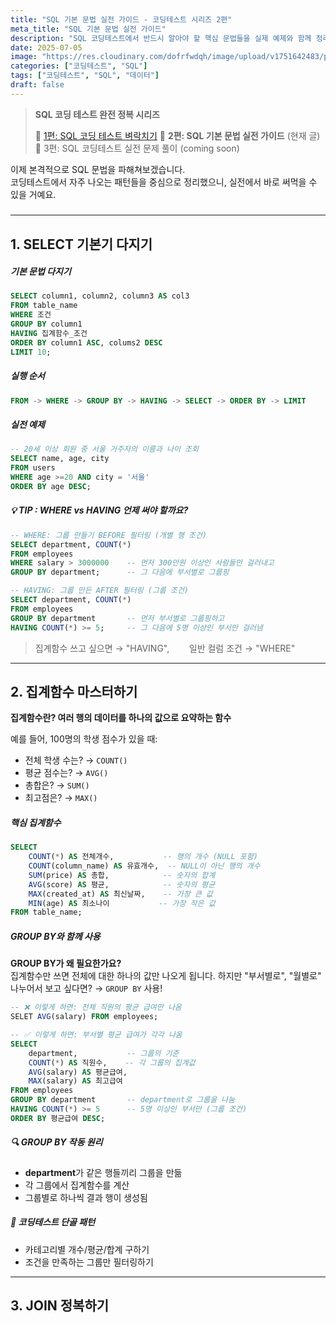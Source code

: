 ```yaml
---
title: "SQL 기본 문법 실전 가이드 - 코딩테스트 시리즈 2편"
meta_title: "SQL 기본 문법 실전 가이드"
description: "SQL 코딩테스트에서 반드시 알아야 할 핵심 문법들을 실제 예제와 함께 정리했습니다. SELECT부터 JOIN, 윈도우 함수까지 실전 중심으로 설명합니다."
date: 2025-07-05
image: "https://res.cloudinary.com/dofrfwdqh/image/upload/v1751642483/post-3-thumbnail.png"
categories: ["코딩테스트", "SQL"]
tags: ["코딩테스트", "SQL", "데이터"]
draft: false
---
```

> **SQL 코딩 테스트 완전 정복 시리즈**
> 
> 📌 [1편: SQL 코딩 테스트 벼락치기](/sql-codeing-test) 
> 📖 **2편: SQL 기본 문법 실전 가이드** (현재 글)  
> 🚀 3편: SQL 코딩테스트 실전 문제 풀이 (coming soon)

이제 본격적으로 SQL 문법을 파해쳐보겠습니다. <br/> 코딩테스트에서 자주 나오는 패턴들을 중심으로 정리했으니, 실전에서 바로 써먹을 수 있을 거예요.
<h5 h5 class="mt-12 mb-0 text-lg"> </h5>

---

## 1. SELECT 기본기 다지기
<h5 class="mt-5 mb-0">기본 문법 다지기</h5>

```sql
SELECT column1, column2, column3 AS col3
FROM table_name
WHERE 조건
GROUP BY column1
HAVING 집계함수_조건
ORDER BY column1 ASC, colums2 DESC
LIMIT 10;
```

<h5 h5 class="mt-12 mb-0">실행 순서</h5>

```sql
FROM -> WHERE -> GROUP BY -> HAVING -> SELECT -> ORDER BY -> LIMIT
```

<h5 h5 class="mt-12 mb-0">실전 예제</h5>

```sql
-- 20세 이상 회원 중 서울 거주자의 이름과 나이 조회
SELECT name, age, city
FROM users
WHERE age >=20 AND city = '서울'
ORDER BY age DESC;
```

<h5 class="mt-12 mb-0 text-lg">💡 TIP : WHERE vs HAVING 언제 써야 할까요?</h5>

```sql
-- WHERE: 그룹 만들기 BEFORE 필터링 (개별 행 조건)
SELECT department, COUNT(*)
FROM employees  
WHERE salary > 3000000    -- 먼저 300만원 이상인 사람들만 걸러내고
GROUP BY department;      -- 그 다음에 부서별로 그룹핑

-- HAVING: 그룹 만든 AFTER 필터링 (그룹 조건)
SELECT department, COUNT(*)
FROM employees
GROUP BY department       -- 먼저 부서별로 그룹핑하고  
HAVING COUNT(*) >= 5;     -- 그 다음에 5명 이상인 부서만 걸러냄
```

>집계함수 쓰고 싶으면 → "HAVING", &nbsp;&nbsp;&nbsp;&nbsp;&nbsp;&nbsp; 일반 컬럼 조건 → "WHERE"


---
## 2. 집계함수 마스터하기

**집계함수란? 여러 행의 데이터를 하나의 값으로 요약하는 함수**

예를 들어, 100명의 학생 점수가 있을 때:
- 전체 학생 수는? → `COUNT()` 
- 평균 점수는? → `AVG()`
- 총합은? → `SUM()`
- 최고점은? → `MAX()`

<h5 class="mt-12 mb-0">핵심 집계함수</h5>

```sql
SELECT 
    COUNT(*) AS 전체개수,           -- 행의 개수 (NULL 포함)
    COUNT(column_name) AS 유효개수,  -- NULL이 아닌 행의 개수
    SUM(price) AS 총합,            -- 숫자의 합계
    AVG(score) AS 평균,            -- 숫자의 평균
    MAX(created_at) AS 최신날짜,    -- 가장 큰 값
    MIN(age) AS 최소나이           -- 가장 작은 값
FROM table_name;
```

<h5 class="mt-12 mb-0">GROUP BY와 함께 사용</h5>

**GROUP BY가 왜 필요한가요?** <br/>
집계함수만 쓰면 전체에 대한 하나의 값만 나오게 됩니다.
하지만 "부서별로", "월별로" 나누어서 보고 싶다면? → `GROUP BY` 사용!

```sql
-- ❌ 이렇게 하면: 전체 직원의 평균 급여만 나옴
SELET AVG(salary) FROM employees;

-- ✅ 이렇게 하면: 부서별 평균 급여가 각각 나옴
SELECT 
    department,           -- 그룹의 기준
    COUNT(*) AS 직원수,    -- 각 그룹의 집계값
    AVG(salary) AS 평균급여,
    MAX(salary) AS 최고급여
FROM employees
GROUP BY department       -- department로 그룹을 나눔
HAVING COUNT(*) >= 5      -- 5명 이상인 부서만 (그룹 조건)
ORDER BY 평균급여 DESC;
```

<h5 class="mt-12 mb-0">🔍 GROUP BY 작동 원리</h5>

- **department**가 같은 행들끼리 그룹을 만듦
- 각 그룹에서 집계함수를 계산
- 그룹별로 하나씩 결과 행이 생성됨

<h5 class="mt-12 mb-0">🎯 코딩테스트 단골 패턴</h5>

- 카테고리별 개수/평균/합계 구하기
- 조건을 만족하는 그룹만 필터링하기

---

## 3. JOIN 정복하기
